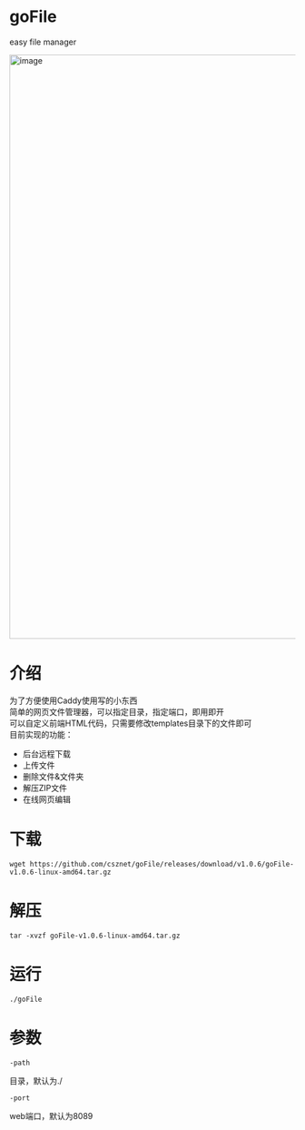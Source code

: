 # goFile
easy file manager

<img width="1029" alt="image" src="https://user-images.githubusercontent.com/127601663/225728027-fdfe5172-1220-4619-8635-60bb4a085c89.png">

介绍
===

为了方便使用Caddy使用写的小东西  
简单的网页文件管理器，可以指定目录，指定端口，即用即开  
可以自定义前端HTML代码，只需要修改templates目录下的文件即可  
目前实现的功能：
 - 后台远程下载
 - 上传文件
 - 删除文件&文件夹
 - 解压ZIP文件
 - 在线网页编辑

下载
===
    wget https://github.com/csznet/goFile/releases/download/v1.0.6/goFile-v1.0.6-linux-amd64.tar.gz
解压
===
    tar -xvzf goFile-v1.0.6-linux-amd64.tar.gz
运行
===
    ./goFile

参数
===
    -path

目录，默认为./

    -port

web端口，默认为8089